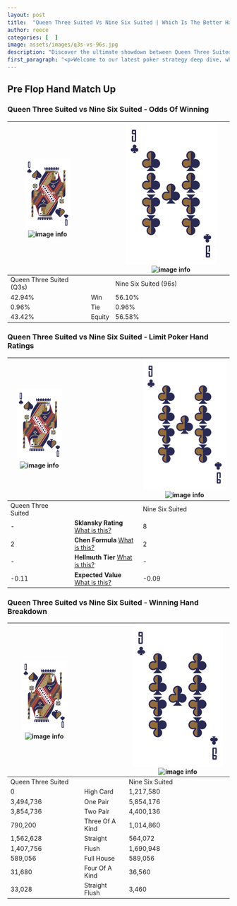 ```yaml
---
layout: post
title:  "Queen Three Suited Vs Nine Six Suited | Which Is The Better Hand In Poker? A Complete Guide"
author: reece
categories: [  ]
image: assets/images/q3s-vs-96s.jpg
description: "Discover the ultimate showdown between Queen Three Suited and Nine Six Suited in poker! Uncover the odds, strategies, and scenarios where one hand triumphs over the other. Get ready to up your poker game with this thrilling analysis."
first_paragraph: "<p>Welcome to our latest poker strategy deep dive, where we're pitting two distinct hands against each other in a high-stakes showdown: Queen Three Suited vs Nine Six Suited.</p><p>In the dynamic world of poker, every decision counts, and knowing which hand holds the upper hand is key to your success at the table.</p><p>In this article, we'll dissect these two hands, explore the scenarios where one dominates the other, and equip you with the knowledge to make strategic choices that can tip the odds in your favor.</p><p>Get ready to unravel the intriguing dynamics of these poker hands and elevate your game to new heights.</p>"
---
```




[comment]: # (sp0)

## Pre Flop Hand Match Up

<div class="table hand-ratings" markdown="1"> 



### Queen Three Suited vs Nine Six Suited - Odds Of Winning


    
| ![image info](assets/images/hand1/Q.png) ![image info](assets/images/hand1/3s.png) |  | ![image info](assets/images/hand2/9.png) ![image info](assets/images/hand2/6s.png) |
| -------- | -------- | -------- |
| Queen Three Suited (Q3s) |  | Nine Six Suited (96s) |
| 42.94% | Win | 56.10% |
| 0.96% | Tie | 0.96% |
| 43.42% | Equity | 56.58% |




[comment]: # (sp1)



### Queen Three Suited vs Nine Six Suited - Limit Poker Hand Ratings


    
| ![image info](assets/images/hand1/Q.png) ![image info](assets/images/hand1/3s.png) |  | ![image info](assets/images/hand2/9.png) ![image info](assets/images/hand2/6s.png) |
| -------- | -------- | -------- |
| Queen Three Suited |  | Nine Six Suited |
| - | **Sklansky Rating** [What is this?](/sklansky-rating-explained) | 8 |
| 2 | **Chen Formula** [What is this?](/chen-formula-explained) | 2 |
| - | **Hellmuth Tier** [What is this?](/Hellmuth-tier-explained) | - |
| -0.11 | **Expected Value** [What is this?](/expected-value-explained) | -0.09 |




[comment]: # (sp2)



### Queen Three Suited vs Nine Six Suited - Winning Hand Breakdown


    
| ![image info](assets/images/hand1/Q.png) ![image info](assets/images/hand1/3s.png) |  | ![image info](assets/images/hand2/9.png) ![image info](assets/images/hand2/6s.png) |
| -------- | -------- | -------- |
| Queen Three Suited |  | Nine Six Suited |
| 0 | High Card | 1,217,580 |
| 3,494,736 | One Pair | 5,854,176 |
| 3,854,736 | Two Pair | 4,400,136 |
| 790,200 | Three Of A Kind | 1,014,860 |
| 1,562,628 | Straight | 564,072 |
| 1,407,756 | Flush | 1,690,948 |
| 589,056 | Full House | 589,056 |
| 31,680 | Four Of A Kind | 36,560 |
| 33,028 | Straight Flush | 3,460 |




[comment]: # (sp3)



</div>

[comment]: # (sp4)



[comment]: # (sp5)

